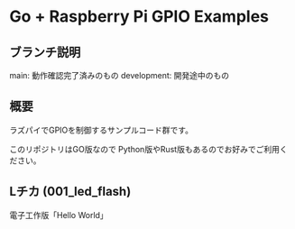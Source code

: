# Go + Raspberry Pi GPIO Examples

## ブランチ説明

main: 動作確認完了済みのもの
development: 開発途中のもの


## 概要

ラズパイでGPIOを制御するサンプルコード群です。

このリポジトリはGO版なので
Python版やRust版もあるのでお好みでご利用ください。

## Lチカ (001_led_flash)

電子工作版「Hello World」
